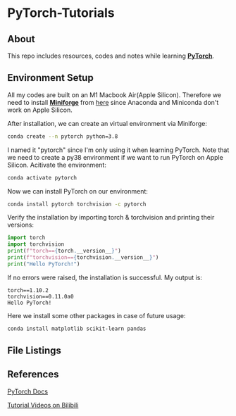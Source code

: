 # PyTorch-Tutorials

## About

This repo includes resources, codes and notes while learning [**PyTorch**](https://pytorch.org/).

## Environment Setup

All my codes are built on an M1 Macbook Air(Apple Silicon). Therefore we need to install  [**Miniforge**](https://github.com/conda-forge/miniforge) from [here](https://github.com/conda-forge/miniforge/releases/latest/download/Miniforge3-MacOSX-arm64.sh) since Anaconda and Miniconda don't work on Apple Silicon. 

After installation, we can create an virtual environment via Miniforge:
```zsh
conda create --n pytorch python=3.8
```
I named it "pytorch" since I'm only using it when learning PyTorch. Note that we need to create a py38 environment if we want to run PyTorch on Apple Silicon. Acitivate the environment:
```zsh
conda activate pytorch
```
Now we can install PyTorch on our environment:
```zsh
conda install pytorch torchvision -c pytorch
```
Verify the installation by importing torch & torchvision and printing their versions:
```python
import torch
import torchvision
print(f"torch=={torch.__version__}")
print(f"torchvision=={torchvision.__version__}")
print("Hello PyTorch!")
```
If no errors were raised, the installation is successful. My output is:
```
torch==1.10.2
torchvision==0.11.0a0
Hello PyTorch!
```
Here we install some other packages in case of future usage:
```zsh
conda install matplotlib scikit-learn pandas
```

## File Listings

## References

[PyTorch Docs](https://pytorch.org/)

[Tutorial Videos on Bilibili](https://www.bilibili.com/video/BV1US4y1M7fg?p=1)